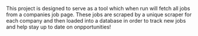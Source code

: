 This project is designed to serve as a tool which when run will fetch all jobs from a companies job page. These jobs are scraped by a unique scraper for each company and then loaded into a database in order to track new jobs and help stay up to date on onpportunities!
